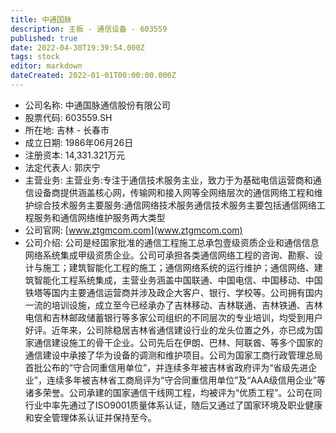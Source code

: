 ```yaml
---
title: 中通国脉
description: 主板 - 通信设备 - 603559
published: true
date: 2022-04-30T19:39:54.000Z
tags: stock
editor: markdown
dateCreated: 2022-01-01T00:00:00.000Z
---
```


- 公司名称: 中通国脉通信股份有限公司
- 股票代码: 603559.SH
- 所在地: 吉林 - 长春市
- 成立日期: 1986年06月26日
- 注册资本: 14,331.321万元
- 法定代表人: 郭庆宁
- 主营业务: 主营业务:专注于通信技术服务主业，致力于为基础电信运营商和通信设备商提供涵盖核心网，传输网和接入网等全网络层次的通信网络工程和维护综合技术服务主要服务:通信网络技术服务通信技术服务主要包括通信网络工程服务和通信网络维护服务两大类型
- 公司官网: [www.ztgmcom.com](www.ztgmcom.com)
- 公司介绍: 公司是经国家批准的通信工程施工总承包壹级资质企业和通信信息网络系统集成甲级资质企业。公司可承担各类通信网络工程的咨询、勘察、设计与施工；建筑智能化工程的施工；通信网络系统的运行维护；通信网络、建筑智能化工程系统集成，主营业务涵盖中国联通、中国电信、中国移动、中国铁塔等国内主要通信运营商并涉及政企大客户、银行、学校等。公司拥有国内一流的培训设施，成立至今已经承办了吉林移动、吉林联通、吉林铁通、吉林电信和吉林邮政储蓄银行等多家公司组织的不同层次的专业培训，均受到用户好评。近年来，公司除稳居吉林省通信建设行业的龙头位置之外，亦已成为国家通信建设施工的骨干企业。公司先后在伊朗、巴林、阿联酋、等多个国家的通信建设中承接了华为设备的调测和维护项目。公司为国家工商行政管理总局首批公布的“守合同重信用单位”，并连续多年被吉林省政府评为“省级先进企业”，连续多年被吉林省工商局评为“守合同重信用单位”及“AAA级信用企业”等诸多荣誉。公司承建的国家通信干线网工程，均被评为“优质工程”。公司在同行业中率先通过了ISO9001质量体系认证，随后又通过了国家环境及职业健康和安全管理体系认证并保持至今。


